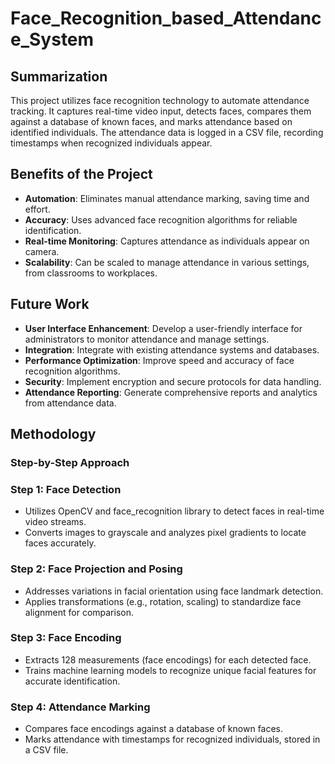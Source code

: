 # Face_Recognition_based_Attendance_System

## Summarization
This project utilizes face recognition technology to automate attendance tracking. It captures real-time video input, detects faces, compares them against a database of known faces, and marks attendance based on identified individuals. The attendance data is logged in a CSV file, recording timestamps when recognized individuals appear.

## Benefits of the Project
- **Automation**: Eliminates manual attendance marking, saving time and effort.
- **Accuracy**: Uses advanced face recognition algorithms for reliable identification.
- **Real-time Monitoring**: Captures attendance as individuals appear on camera.
- **Scalability**: Can be scaled to manage attendance in various settings, from classrooms to workplaces.

## Future Work
- **User Interface Enhancement**: Develop a user-friendly interface for administrators to monitor attendance and manage settings.
- **Integration**: Integrate with existing attendance systems and databases.
- **Performance Optimization**: Improve speed and accuracy of face recognition algorithms.
- **Security**: Implement encryption and secure protocols for data handling.
- **Attendance Reporting**: Generate comprehensive reports and analytics from attendance data.

## Methodology

### Step-by-Step Approach

### Step 1: Face Detection
- Utilizes OpenCV and face_recognition library to detect faces in real-time video streams.
- Converts images to grayscale and analyzes pixel gradients to locate faces accurately.

### Step 2: Face Projection and Posing
- Addresses variations in facial orientation using face landmark detection.
- Applies transformations (e.g., rotation, scaling) to standardize face alignment for comparison.

### Step 3: Face Encoding
- Extracts 128 measurements (face encodings) for each detected face.
- Trains machine learning models to recognize unique facial features for accurate identification.

### Step 4: Attendance Marking
- Compares face encodings against a database of known faces.
- Marks attendance with timestamps for recognized individuals, stored in a CSV file.
